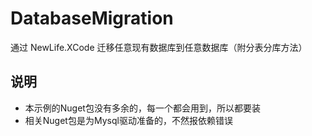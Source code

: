 # DatabaseMigration
通过 NewLife.XCode 迁移任意现有数据库到任意数据库（附分表分库方法）

## 说明

- 本示例的Nuget包没有多余的，每一个都会用到，所以都要装
- 相关Nuget包是为Mysql驱动准备的，不然报依赖错误
